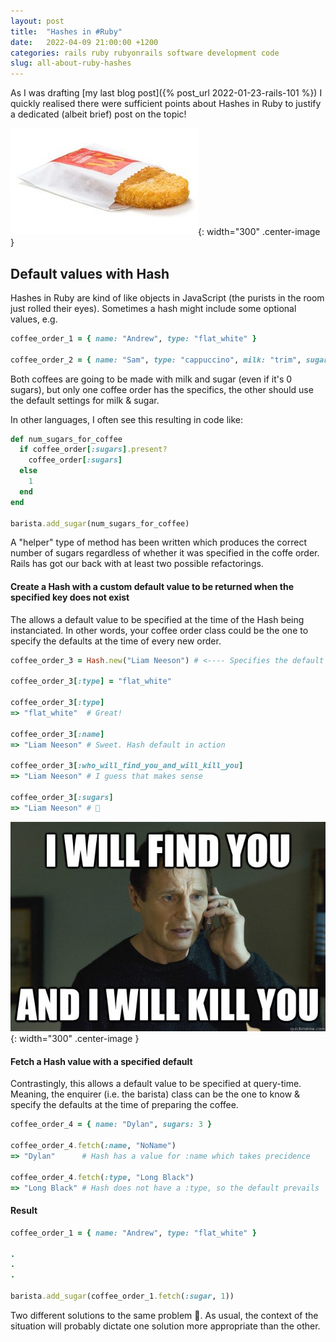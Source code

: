 ```yaml
---
layout: post
title:  "Hashes in #Ruby"
date:   2022-04-09 21:00:00 +1200
categories: rails ruby rubyonrails software development code
slug: all-about-ruby-hashes
---
```


<style type="text/css">
  .center-image {
    margin: 0 auto;
    display: block;
  }
</style>

As I was drafting [my last blog post]({% post_url 2022-01-23-rails-101 %}) I quickly realised there were sufficient points about Hashes in Ruby to justify a dedicated (albeit brief) post on the topic!

![Breakfast](/assets/hashes/hash-brown.jpg){: width="300" .center-image }

## Default values with Hash

Hashes in Ruby are kind of like objects in JavaScript (the purists in the room just rolled their eyes). Sometimes a hash might include some optional values, e.g.

```ruby
coffee_order_1 = { name: "Andrew", type: "flat_white" }

coffee_order_2 = { name: "Sam", type: "cappuccino", milk: "trim", sugars: 2 }
```

Both coffees are going to be made with milk and sugar (even if it's 0 sugars), but only one coffee order has the specifics, the other should use the default settings for milk & sugar.

In other languages, I often see this resulting in code like:
```ruby
def num_sugars_for_coffee
  if coffee_order[:sugars].present?
    coffee_order[:sugars]
  else
    1
  end
end

barista.add_sugar(num_sugars_for_coffee)
```

A "helper" type of method has been written which produces the correct number of sugars regardless of whether it was specified in the coffe order.
Rails has got our back with at least two possible refactorings.  

#### Create a Hash with a custom default value to be returned when the specified key does not exist

The allows a default value to be specified at the time of the Hash being instanciated. In other words, your coffee order class could be the one to specify the defaults at the time of every new order. 

```ruby
coffee_order_3 = Hash.new("Liam Neeson") # <---- Specifies the default value to return for non-existent keys in the Hash

coffee_order_3[:type] = "flat_white"

coffee_order_3[:type]
=> "flat_white"  # Great!

coffee_order_3[:name]
=> "Liam Neeson" # Sweet. Hash default in action

coffee_order_3[:who_will_find_you_and_will_kill_you]
=> "Liam Neeson" # I guess that makes sense

coffee_order_3[:sugars]
=> "Liam Neeson" # 🤔
```

![Liam Neeson](/assets/ror101/liam-neeson.jpg){: width="300" .center-image }

#### Fetch a Hash value with a specified default

Contrastingly, this allows a default value to be specified at query-time. Meaning, the enquirer (i.e. the barista) class can be the one to know & specify the defaults at the time of preparing the coffee.

```ruby
coffee_order_4 = { name: "Dylan", sugars: 3 }

coffee_order_4.fetch(:name, "NoName")
=> "Dylan"      # Hash has a value for :name which takes precidence

coffee_order_4.fetch(:type, "Long Black")
=> "Long Black" # Hash does not have a :type, so the default prevails
```

#### Result

```ruby
coffee_order_1 = { name: "Andrew", type: "flat_white" }

.
.
.

barista.add_sugar(coffee_order_1.fetch(:sugar, 1))
```

Two different solutions to the same problem 🤗. As usual, the context of the situation will probably dictate one solution more appropriate than the other. 
